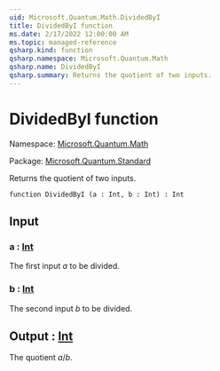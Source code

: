 ```yaml
---
uid: Microsoft.Quantum.Math.DividedByI
title: DividedByI function
ms.date: 2/17/2022 12:00:00 AM
ms.topic: managed-reference
qsharp.kind: function
qsharp.namespace: Microsoft.Quantum.Math
qsharp.name: DividedByI
qsharp.summary: Returns the quotient of two inputs.
---
```


# DividedByI function

Namespace: [Microsoft.Quantum.Math](xref:Microsoft.Quantum.Math)

Package: [Microsoft.Quantum.Standard](https://nuget.org/packages/Microsoft.Quantum.Standard)


Returns the quotient of two inputs.

```qsharp
function DividedByI (a : Int, b : Int) : Int
```


## Input

### a : [Int](xref:microsoft.quantum.qsharp.valueliterals#int-literals)

The first input $a$ to be divided.


### b : [Int](xref:microsoft.quantum.qsharp.valueliterals#int-literals)

The second input $b$ to be divided.



## Output : [Int](xref:microsoft.quantum.qsharp.valueliterals#int-literals)

The quotient $a / b$.